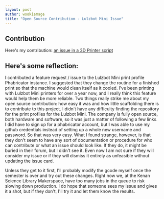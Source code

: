 ```yaml
---
layout: post
author: wookiemage
title: "Open Source Contribution - Lulzbot Mini Issue"
---
```


## Contribution

Here's my contribution: [an issue in a 3D Printer script](https://code.alephobjects.com/T426, "Add more wiping")

## Here's some reflection:

I contributed a feature request / issue to the Lulzbot Mini print profile Phabricator instance. I suggested that they change the routine for a finished print so that the machine would clean itself as it cooled. I've been printing with Lulzbot Mini printers for over a year now, and I really think this feature would help them be more reliable.
Two things really strike me about my open source contribution: how easy it was and how little scaffolding there is to contribute to this project. I didn't have any difficulty finding the repository for the print profiles for the Lulzbot Mini. The company is fully open source, both hardware and software, so it was just a matter of following a few links. I did have to sign up for a phabricator account, but I was able to use my github credentials instead of setting up a whole new username and password. So that was very easy.
What I found strange, however, is that they don't seem to have any sort of documentation or procedure for who can contribute or what an issue should look like. If they do, it might be buried in their forum, but I didn't see it. Even now I am not sure if they will consider my issue or if they will dismiss it entirely as unfeasible without updating the issue card. 

Unless they get to it first, I'll probably modify the gcode myself once the semester is over and try out these changes. Right now we, at the Kenan Science Library Makerspace, have too many jobs in the queue to risk slowing down production. I do hope that someone sees my issue and gives it a shot, but if they don't, I'll try it and let them know the results.



